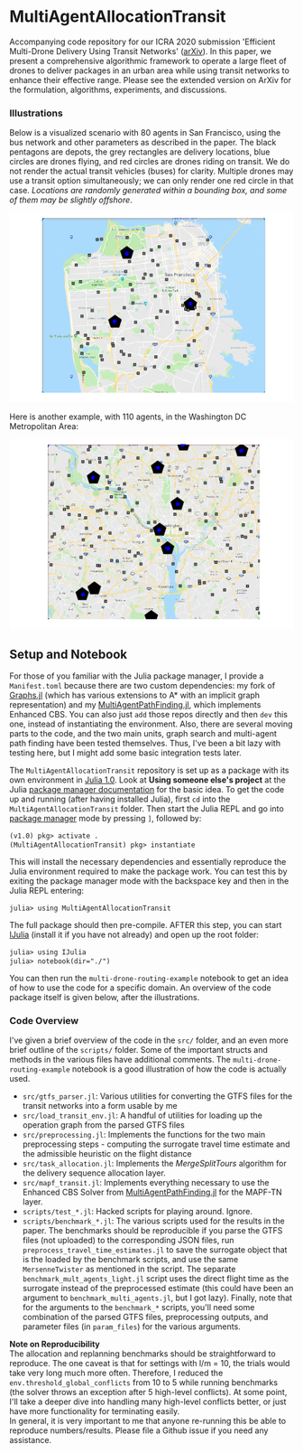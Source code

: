 # MultiAgentAllocationTransit

Accompanying code repository for our ICRA 2020 submission 'Efficient Multi-Drone Delivery Using Transit Networks' ([arXiv](https://arxiv.org/abs/1909.11840)).
In this paper, we present a comprehensive algorithmic framework to operate a large fleet of drones to deliver
packages in an urban area while using transit networks to enhance their effective range. Please see the extended
version on ArXiv for the formulation, algorithms, experiments, and discussions.

### Illustrations

Below is a visualized scenario with 80 agents in San Francisco,
using the bus network and other parameters as described in the paper.
The black pentagons are depots, the grey rectangles are delivery
locations, blue circles are drones flying, and red circles are drones riding on transit. We
do not render the actual transit vehicles (buses) for clarity. Multiple drones may use a transit option
simultaneously; we can only render one red circle in that case.
_Locations are randomly generated within a bounding
box, and some of them may be slightly offshore_.

![SFMTA Example](img/viz_soln_sf_78agts_100dpi.gif)

Here is another example, with 110 agents, in the Washington DC Metropolitan Area:

![WMATA Example](img/viz_soln_wdc_110agts_100dpi.gif)


## Setup and Notebook

For those of you familiar with the Julia package manager, I provide a `Manifest.toml` because there are two custom dependencies: my fork of [Graphs.jl](https://github.com/Shushman/Graphs.jl) (which has various extensions to A*
with an implicit graph representation) and my [MultiAgentPathFinding.jl](https://github.com/Shushman/MultiAgentPathFinding.jl),
which implements Enhanced CBS. You can also just `add` those repos directly and then `dev` this one, instead of
instantiating the environment.
Also, there are several moving parts to the code, and the two main units, graph search and multi-agent path finding have been tested themselves.
Thus, I've been a bit lazy with testing here, but I might add some basic integration tests later.

The `MultiAgentAllocationTransit` repository is set up as a package with its own environment in [Julia 1.0](https://julialang.org/downloads/). Look at **Using someone else's project** at the Julia [package manager documentation](https://julialang.github.io/Pkg.jl/v1/environments/#Using-someone-else's-project-1) for the basic idea. To get the code up and running (after having installed Julia), first `cd` into the `MultiAgentAllocationTransit` folder.
Then start the Julia REPL and go into [package manager](https://julialang.github.io/Pkg.jl/v1/getting-started/) mode by pressing `]`, followed by:
```shell
(v1.0) pkg> activate .
(MultiAgentAllocationTransit) pkg> instantiate
```
This will install the necessary dependencies and essentially reproduce the Julia environment required to make the package work. You can test this by exiting the package manager mode with the backspace key and then in the Julia REPL entering:
```shell
julia> using MultiAgentAllocationTransit
```
The full package should then pre-compile. AFTER this step, you can start [IJulia](https://github.com/JuliaLang/IJulia.jl) (install it if you have not already) and open up the root folder:
```shell
julia> using IJulia
julia> notebook(dir="./")
```
You can then run the `multi-drone-routing-example` notebook to get an idea of how to use the code for a specific domain. An overview of the code package itself is given below, after the illustrations.


### Code Overview

I've given a brief overview of the code in the `src/` folder, and an even more brief outline of the `scripts/` folder. Some of the important structs and methods in the various files have additional comments. The `multi-drone-routing-example` notebook is a good illustration of how the code is actually used.

- `src/gtfs_parser.jl`: Various utilities for converting the GTFS files for the transit networks into a form usable by me
- `src/load_transit_env.jl`: A handful of utilities for loading up the operation graph from the parsed GTFS files
- `src/preprocessing.jl`: Implements the functions for the two main preprocessing steps - computing the surrogate travel time estimate and the admissible heuristic on the flight distance
- `src/task_allocation.jl`: Implements the _MergeSplitTours_ algorithm for the delivery sequence allocation layer.
- `src/mapf_transit.jl`: Implements everything necessary to use the Enhanced CBS Solver from [MultiAgentPathFinding.jl](https://github.com/Shushman/MultiAgentPathFinding.jl) for the MAPF-TN layer.
- `scripts/test_*.jl`: Hacked scripts for playing around. Ignore.
- `scripts/benchmark_*.jl`: The various scripts used for the results in the paper. The benchmarks should be reproducible if you parse the GTFS files (not uploaded) to the corresponding JSON files, run `preprocess_travel_time_estimates.jl` to save the surrogate object that is the loaded by the benchmark scripts, and use the same `MersenneTwister` as mentioned in the script. The separate `benchmark_mult_agents_light.jl` script uses the direct flight time as the surrogate instead of the preprocessed estimate (this could have been an argument to `benchmark_multi_agents.jl`, but I got lazy).
Finally, note that for the arguments to the `benchmark_*` scripts, you'll need
some combination of the parsed GTFS files, preprocessing outputs, and
parameter files (in `param_files`) for the various arguments.


**Note on Reproducibility**
</br>
The allocation and replanning benchmarks should be straightforward to reproduce.
The one caveat is that for settings with l/m = 10, the trials would take very long much more often. Therefore, I reduced the `env.threshold_global_conflicts`
from 10 to 5 while running benchmarks (the solver throws an exception after 5 high-level conflicts). At some point, I'll take a deeper dive into handling many high-level conflicts better, or just have more functionality for terminating easily.
</br>
In general, it is very important to me that anyone re-running this be able to reproduce numbers/results. Please file a Github issue if you need any assistance.
